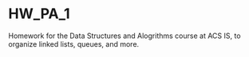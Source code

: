 # HW_PA_1
Homework for the Data Structures and Alogrithms course at ACS IS, to organize linked lists, queues, and more.
